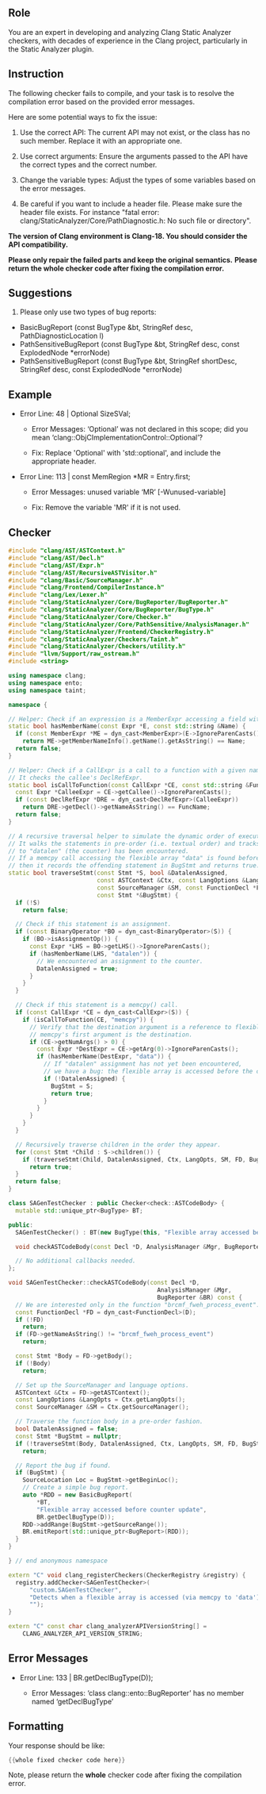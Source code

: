 ## Role

You are an expert in developing and analyzing Clang Static Analyzer checkers, with decades of experience in the Clang project, particularly in the Static Analyzer plugin.

## Instruction

The following checker fails to compile, and your task is to resolve the compilation error based on the provided error messages.

Here are some potential ways to fix the issue:

1. Use the correct API: The current API may not exist, or the class has no such member. Replace it with an appropriate one.

2. Use correct arguments: Ensure the arguments passed to the API have the correct types and the correct number.

3. Change the variable types: Adjust the types of some variables based on the error messages.

4. Be careful if you want to include a header file. Please make sure the header file exists. For instance "fatal error: clang/StaticAnalyzer/Core/PathDiagnostic.h: No such file or directory".

**The version of Clang environment is Clang-18. You should consider the API compatibility.**

**Please only repair the failed parts and keep the original semantics.**
**Please return the whole checker code after fixing the compilation error.**

## Suggestions

1. Please only use two types of bug reports:
  - BasicBugReport (const BugType &bt, StringRef desc, PathDiagnosticLocation l)
  - PathSensitiveBugReport (const BugType &bt, StringRef desc, const ExplodedNode *errorNode)
  - PathSensitiveBugReport (const BugType &bt, StringRef shortDesc, StringRef desc, const ExplodedNode *errorNode)

## Example

- Error Line: 48 |   Optional<DefinedOrUnknownSVal> SizeSVal; 

  - Error Messages: ‘Optional’ was not declared in this scope; did you mean ‘clang::ObjCImplementationControl::Optional’? 

  - Fix: Replace 'Optional<DefinedOrUnknownSVal>' with 'std::optional<DefinedOrUnknownSVal>', and include the appropriate header. 

- Error Line: 113 |     const MemRegion *MR = Entry.first;

    - Error Messages: unused variable ‘MR’ [-Wunused-variable]

    - Fix: Remove the variable 'MR' if it is not used.

## Checker

```cpp
#include "clang/AST/ASTContext.h"
#include "clang/AST/Decl.h"
#include "clang/AST/Expr.h"
#include "clang/AST/RecursiveASTVisitor.h"
#include "clang/Basic/SourceManager.h"
#include "clang/Frontend/CompilerInstance.h"
#include "clang/Lex/Lexer.h"
#include "clang/StaticAnalyzer/Core/BugReporter/BugReporter.h"
#include "clang/StaticAnalyzer/Core/BugReporter/BugType.h"
#include "clang/StaticAnalyzer/Core/Checker.h"
#include "clang/StaticAnalyzer/Core/PathSensitive/AnalysisManager.h"
#include "clang/StaticAnalyzer/Frontend/CheckerRegistry.h"
#include "clang/StaticAnalyzer/Checkers/Taint.h"
#include "clang/StaticAnalyzer/Checkers/utility.h"
#include "llvm/Support/raw_ostream.h"
#include <string>

using namespace clang;
using namespace ento;
using namespace taint;

namespace {

// Helper: Check if an expression is a MemberExpr accessing a field with a given name.
static bool hasMemberName(const Expr *E, const std::string &Name) {
  if (const MemberExpr *ME = dyn_cast<MemberExpr>(E->IgnoreParenCasts()))
    return ME->getMemberNameInfo().getName().getAsString() == Name;
  return false;
}

// Helper: Check if a CallExpr is a call to a function with a given name.
// It checks the callee's DeclRefExpr.
static bool isCallToFunction(const CallExpr *CE, const std::string &FuncName) {
  const Expr *CalleeExpr = CE->getCallee()->IgnoreParenCasts();
  if (const DeclRefExpr *DRE = dyn_cast<DeclRefExpr>(CalleeExpr))
    return DRE->getDecl()->getNameAsString() == FuncName;
  return false;
}

// A recursive traversal helper to simulate the dynamic order of execution in the function.
// It walks the statements in pre-order (i.e. textual order) and tracks whether an assignment
// to "datalen" (the counter) has been encountered.
// If a memcpy call accessing the flexible array "data" is found before any such assignment,
// then it records the offending statement in BugStmt and returns true.
static bool traverseStmt(const Stmt *S, bool &DatalenAssigned,
                         const ASTContext &Ctx, const LangOptions &LangOpts,
                         const SourceManager &SM, const FunctionDecl *FD,
                         const Stmt *&BugStmt) {
  if (!S)
    return false;

  // Check if this statement is an assignment.
  if (const BinaryOperator *BO = dyn_cast<BinaryOperator>(S)) {
    if (BO->isAssignmentOp()) {
      const Expr *LHS = BO->getLHS()->IgnoreParenCasts();
      if (hasMemberName(LHS, "datalen")) {
        // We encountered an assignment to the counter.
        DatalenAssigned = true;
      }
    }
  }

  // Check if this statement is a memcpy() call.
  if (const CallExpr *CE = dyn_cast<CallExpr>(S)) {
    if (isCallToFunction(CE, "memcpy")) {
      // Verify that the destination argument is a reference to flexible array member "data".
      // memcpy's first argument is the destination.
      if (CE->getNumArgs() > 0) {
        const Expr *DestExpr = CE->getArg(0)->IgnoreParenCasts();
        if (hasMemberName(DestExpr, "data")) {
          // If "datalen" assignment has not yet been encountered,
          // we have a bug: the flexible array is accessed before the counter update.
          if (!DatalenAssigned) {
            BugStmt = S;
            return true;
          }
        }
      }
    }
  }

  // Recursively traverse children in the order they appear.
  for (const Stmt *Child : S->children()) {
    if (traverseStmt(Child, DatalenAssigned, Ctx, LangOpts, SM, FD, BugStmt))
      return true;
  }
  return false;
}

class SAGenTestChecker : public Checker<check::ASTCodeBody> {
  mutable std::unique_ptr<BugType> BT;

public:
  SAGenTestChecker() : BT(new BugType(this, "Flexible array accessed before counter update")) {}

  void checkASTCodeBody(const Decl *D, AnalysisManager &Mgr, BugReporter &BR) const;

  // No additional callbacks needed.
};

void SAGenTestChecker::checkASTCodeBody(const Decl *D,
                                          AnalysisManager &Mgr,
                                          BugReporter &BR) const {
  // We are interested only in the function "brcmf_fweh_process_event".
  const FunctionDecl *FD = dyn_cast<FunctionDecl>(D);
  if (!FD)
    return;
  if (FD->getNameAsString() != "brcmf_fweh_process_event")
    return;

  const Stmt *Body = FD->getBody();
  if (!Body)
    return;

  // Set up the SourceManager and language options.
  ASTContext &Ctx = FD->getASTContext();
  const LangOptions &LangOpts = Ctx.getLangOpts();
  const SourceManager &SM = Ctx.getSourceManager();

  // Traverse the function body in a pre-order fashion.
  bool DatalenAssigned = false;
  const Stmt *BugStmt = nullptr;
  if (!traverseStmt(Body, DatalenAssigned, Ctx, LangOpts, SM, FD, BugStmt))
    return;

  // Report the bug if found.
  if (BugStmt) {
    SourceLocation Loc = BugStmt->getBeginLoc();
    // Create a simple bug report.
    auto *RDD = new BasicBugReport(
        *BT,
        "Flexible array accessed before counter update",
        BR.getDeclBugType(D));
    RDD->addRange(BugStmt->getSourceRange());
    BR.emitReport(std::unique_ptr<BugReport>(RDD));
  }
}

} // end anonymous namespace

extern "C" void clang_registerCheckers(CheckerRegistry &registry) {
  registry.addChecker<SAGenTestChecker>(
      "custom.SAGenTestChecker", 
      "Detects when a flexible array is accessed (via memcpy to 'data') before updating its counter ('datalen')",
      "");
}

extern "C" const char clang_analyzerAPIVersionString[] =
    CLANG_ANALYZER_API_VERSION_STRING;

```

## Error Messages 

- Error Line: 133 |         BR.getDeclBugType(D));

	- Error Messages: ‘class clang::ento::BugReporter’ has no member named ‘getDeclBugType’



## Formatting 

Your response should be like: 

```cpp
{{whole fixed checker code here}}
```

Note, please return the **whole** checker code after fixing the compilation error.